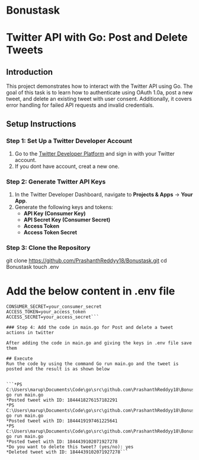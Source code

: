 # Bonustask

# Twitter API with Go: Post and Delete Tweets

## Introduction

This project demonstrates how to interact with the Twitter API using Go. The goal of this task  is to learn how to authenticate using OAuth 1.0a, post a new tweet, and delete an existing tweet with user consent. Additionally, it covers error handling for failed API requests and invalid credentials.



## Setup Instructions

### Step 1: Set Up a Twitter Developer Account

1. Go to the [Twitter Developer Platform](https://developer.twitter.com/) and sign in with your Twitter account.
2. If you dont have account, creat a new one.

### Step 2: Generate Twitter API Keys

1. In the Twitter Developer Dashboard, navigate to **Projects & Apps** → **Your App**.
2. Generate the following keys and tokens:
   - **API Key (Consumer Key)**
   - **API Secret Key (Consumer Secret)**
   - **Access Token**
   - **Access Token Secret**


### Step 3: Clone the Repository

git clone https://github.com/PrashanthReddyy18/Bonustask.git
cd Bonustask
touch .env  
# Add the below content in .env file
```CONSUMER_KEY=your_consumer_key
CONSUMER_SECRET=your_consumer_secret
ACCESS_TOKEN=your_access_token
ACCESS_SECRET=your_access_secret```

### Step 4: Add the code in main.go for Post and delete a tweet actions in twitter

After adding the code in main.go and giving the keys in .env file save them

## Execute
Run the code by using the command Go run main.go and the tweet is posted and the result is as shown below


```*PS C:\Users\marup\Documents\Code\go\src\github.com\PrashanthReddyy18\Bonustask> go run main.go
*Posted tweet with ID: 1844418276157182291
*PS C:\Users\marup\Documents\Code\go\src\github.com\PrashanthReddyy18\Bonustask> go run main.go
*Posted tweet with ID: 1844419197461225641
*PS C:\Users\marup\Documents\Code\go\src\github.com\PrashanthReddyy18\Bonustask> go run main.go
*Posted tweet with ID: 1844439102071927278
*Do you want to delete this tweet? (yes/no): yes
*Deleted tweet with ID: 1844439102071927278```


